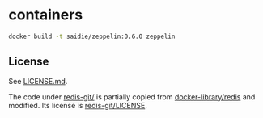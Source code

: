 # containers

```sh
docker build -t saidie/zeppelin:0.6.0 zeppelin
```

## License

See [LICENSE.md](https://github.com/saidie/containers/blob/master/LICENSE.md).

The code under [redis-git/](https://github.com/saidie/containers/tree/master/redis-git) is partially copied from [docker-library/redis](https://github.com/docker-library/redis) and modified. Its license is [redis-git/LICENSE](https://github.com/saidie/containers/blob/master/redis-git/LICENSE).
